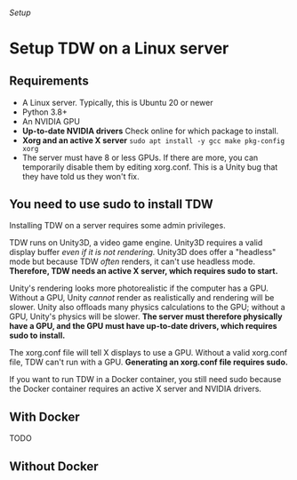 ###### Setup

# Setup TDW on a Linux server

## Requirements

- A Linux server. Typically, this is Ubuntu 20 or newer
- Python 3.8+
- An NVIDIA GPU
- **Up-to-date NVIDIA drivers** Check online for which package to install.
- **Xorg and an active X server** `sudo apt install -y gcc make pkg-config xorg`
- The server must have 8 or less GPUs. If there are more, you can temporarily disable them by editing xorg.conf. This is a Unity bug that they have told us they won't fix.

## You need to use sudo to install TDW 

Installing TDW on a server requires some admin privileges.

TDW runs on Unity3D, a video game engine. Unity3D requires a valid display buffer *even if it is not rendering.* Unity3D does offer a "headless" mode but because TDW *often* renders, it can't use headless mode. **Therefore, TDW needs an active X server, which requires sudo to start.**

Unity's rendering looks more photorealistic if the computer has a GPU. Without a GPU, Unity *cannot* render as realistically and rendering will be slower. Unity also offloads many physics calculations to the GPU; without a GPU, Unity's physics will be slower. **The server must therefore physically have a GPU, and the GPU must have up-to-date drivers, which requires sudo to install.**

The xorg.conf file will tell X displays to use a GPU. Without a valid xorg.conf file, TDW can't run with a GPU. **Generating an xorg.conf file requires sudo.**

If you want to run TDW in a Docker container, you still need sudo because the Docker container requires an active X server and NVIDIA drivers.


## With Docker

TODO

## Without Docker

